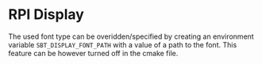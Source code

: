 # RPI Display

The used font type can be overidden/specified by creating an environment variable `SBT_DISPLAY_FONT_PATH` with a value of a path to the font. This feature can be however turned off in the cmake file. 
